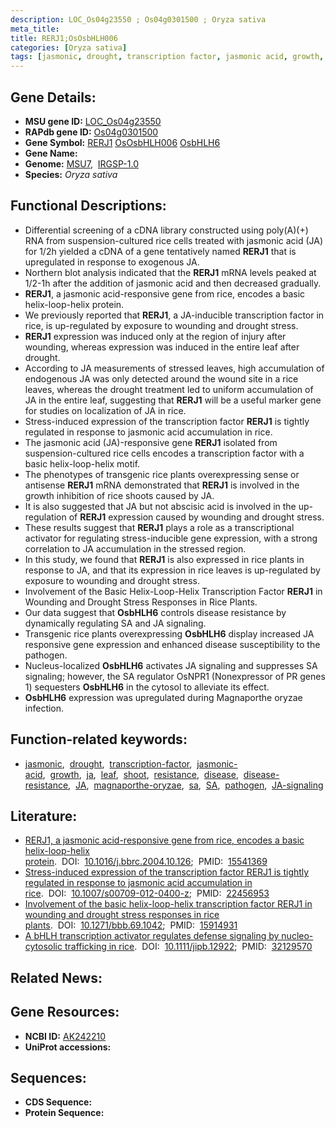```yaml
---
description: LOC_Os04g23550 ; Os04g0301500 ; Oryza sativa
meta_title:
title: RERJ1;OsOsbHLH006
categories: [Oryza sativa]
tags: [jasmonic, drought, transcription factor, jasmonic acid, growth,  ja , leaf, shoot, resistance, disease, disease resistance, JA, magnaporthe oryzae,  sa , SA, pathogen, JA signaling]
---
```


## Gene Details:
- **MSU gene ID:** [LOC_Os04g23550](http://rice.uga.edu/cgi-bin/ORF_infopage.cgi?orf=LOC_Os04g23550)  
- **RAPdb gene ID:** [Os04g0301500](https://rapdb.dna.affrc.go.jp/locus/?name=Os04g0301500)  
- **Gene Symbol:** <u>RERJ1</u>&nbsp;<u>OsOsbHLH006</u>&nbsp;<u>OsbHLH6</u>
- **Gene Name:**
- **Genome:**  [MSU7](http://rice.uga.edu/),&nbsp;&nbsp;[IRGSP-1.0](https://rapdb.dna.affrc.go.jp/download/irgsp1.html)
- **Species:** *Oryza sativa*

## Functional Descriptions:
   - Differential screening of a cDNA library constructed using poly(A)(+) RNA from suspension-cultured rice cells treated with jasmonic acid (JA) for 1/2h yielded a cDNA of a gene tentatively named **RERJ1** that is upregulated in response to exogenous JA.
   - Northern blot analysis indicated that the **RERJ1** mRNA levels peaked at 1/2-1h after the addition of jasmonic acid and then decreased gradually.
   - **RERJ1**, a jasmonic acid-responsive gene from rice, encodes a basic helix-loop-helix protein.
   - We previously reported that **RERJ1**, a JA-inducible transcription factor in rice, is up-regulated by exposure to wounding and drought stress.
   - **RERJ1** expression was induced only at the region of injury after wounding, whereas expression was induced in the entire leaf after drought.
   - According to JA measurements of stressed leaves, high accumulation of endogenous JA was only detected around the wound site in a rice leaves, whereas the drought treatment led to uniform accumulation of JA in the entire leaf, suggesting that **RERJ1** will be a useful marker gene for studies on localization of JA in rice.
   - Stress-induced expression of the transcription factor **RERJ1** is tightly regulated in response to jasmonic acid accumulation in rice.
   - The jasmonic acid (JA)-responsive gene **RERJ1** isolated from suspension-cultured rice cells encodes a transcription factor with a basic helix-loop-helix motif.
   - The phenotypes of transgenic rice plants overexpressing sense or antisense **RERJ1** mRNA demonstrated that **RERJ1** is involved in the growth inhibition of rice shoots caused by JA.
   - It is also suggested that JA but not abscisic acid is involved in the up-regulation of **RERJ1** expression caused by wounding and drought stress.
   - These results suggest that **RERJ1** plays a role as a transcriptional activator for regulating stress-inducible gene expression, with a strong correlation to JA accumulation in the stressed region.
   - In this study, we found that **RERJ1** is also expressed in rice plants in response to JA, and that its expression in rice leaves is up-regulated by exposure to wounding and drought stress.
   - Involvement of the Basic Helix-Loop-Helix Transcription Factor **RERJ1** in Wounding and Drought Stress Responses in Rice Plants.
   - Our data suggest that **OsbHLH6** controls disease resistance by dynamically regulating SA and JA signaling.
   - Transgenic rice plants overexpressing **OsbHLH6** display increased JA responsive gene expression and enhanced disease susceptibility to the pathogen.
   - Nucleus-localized **OsbHLH6** activates JA signaling and suppresses SA signaling; however, the SA regulator OsNPR1 (Nonexpressor of PR genes 1) sequesters **OsbHLH6** in the cytosol to alleviate its effect.
   - **OsbHLH6** expression was upregulated during Magnaporthe oryzae infection.

## Function-related keywords:
   - [jasmonic](/tags/jasmonic/),&nbsp;&nbsp;[drought](/tags/drought/),&nbsp;&nbsp;[transcription-factor](/tags/transcription-factor/),&nbsp;&nbsp;[jasmonic-acid](/tags/jasmonic-acid/),&nbsp;&nbsp;[growth](/tags/growth/),&nbsp;&nbsp;[ja](/tags/ja/),&nbsp;&nbsp;[leaf](/tags/leaf/),&nbsp;&nbsp;[shoot](/tags/shoot/),&nbsp;&nbsp;[resistance](/tags/resistance/),&nbsp;&nbsp;[disease](/tags/disease/),&nbsp;&nbsp;[disease-resistance](/tags/disease-resistance/),&nbsp;&nbsp;[JA](/tags/JA/),&nbsp;&nbsp;[magnaporthe-oryzae](/tags/magnaporthe-oryzae/),&nbsp;&nbsp;[sa](/tags/sa/),&nbsp;&nbsp;[SA](/tags/SA/),&nbsp;&nbsp;[pathogen](/tags/pathogen/),&nbsp;&nbsp;[JA-signaling](/tags/JA-signaling/)

## Literature:
   - [RERJ1, a jasmonic acid-responsive gene from rice, encodes a basic helix-loop-helix protein](https://www.doi.org/10.1016/j.bbrc.2004.10.126).&nbsp;&nbsp;DOI:&nbsp;&nbsp;[10.1016/j.bbrc.2004.10.126](https://www.doi.org/10.1016/j.bbrc.2004.10.126);&nbsp;&nbsp;PMID:&nbsp;&nbsp;[15541369](https://pubmed.ncbi.nlm.nih.gov/15541369/)
   - [Stress-induced expression of the transcription factor RERJ1 is tightly regulated in response to jasmonic acid accumulation in rice](https://www.doi.org/10.1007/s00709-012-0400-z).&nbsp;&nbsp;DOI:&nbsp;&nbsp;[10.1007/s00709-012-0400-z](https://www.doi.org/10.1007/s00709-012-0400-z);&nbsp;&nbsp;PMID:&nbsp;&nbsp;[22456953](https://pubmed.ncbi.nlm.nih.gov/22456953/)
   - [Involvement of the basic helix-loop-helix transcription factor RERJ1 in wounding and drought stress responses in rice plants](https://www.doi.org/10.1271/bbb.69.1042).&nbsp;&nbsp;DOI:&nbsp;&nbsp;[10.1271/bbb.69.1042](https://www.doi.org/10.1271/bbb.69.1042);&nbsp;&nbsp;PMID:&nbsp;&nbsp;[15914931](https://pubmed.ncbi.nlm.nih.gov/15914931/)
   - [A bHLH transcription activator regulates defense signaling by nucleo-cytosolic trafficking in rice](https://www.doi.org/10.1111/jipb.12922).&nbsp;&nbsp;DOI:&nbsp;&nbsp;[10.1111/jipb.12922](https://www.doi.org/10.1111/jipb.12922);&nbsp;&nbsp;PMID:&nbsp;&nbsp;[32129570](https://pubmed.ncbi.nlm.nih.gov/32129570/)

## Related News:

## Gene Resources:
- **NCBI ID:**  [AK242210](http://www.ncbi.nlm.nih.gov/nuccore/AK242210)
- **UniProt accessions:** [](https://www.uniprot.org/uniprotkb//entry)

## Sequences:
- **CDS Sequence:**
- **Protein Sequence:**
